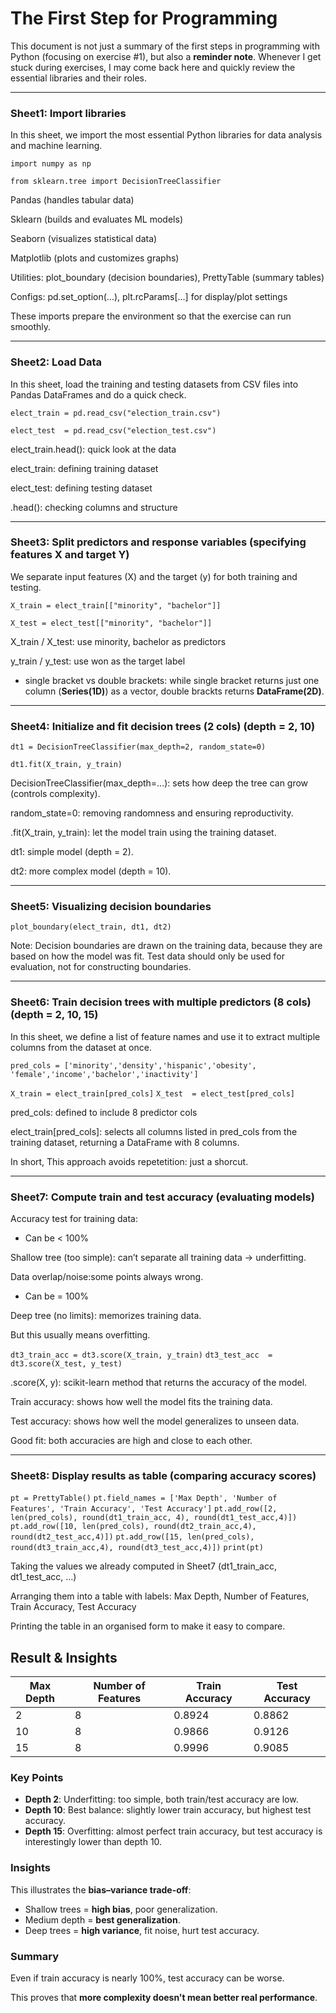 # The First Step for Programming

This document is not just a summary of the first steps in programming with Python (focusing on exercise #1), but also a **reminder note**.
Whenever I get stuck during exercises, I may come back here and quickly review the essential libraries and their roles.

---
### Sheet1: Import libraries

In this sheet, we import the most essential Python libraries for data analysis and machine learning.

`import numpy as np`

`from sklearn.tree import DecisionTreeClassifier`

Pandas (handles tabular data)

Sklearn (builds and evaluates ML models)

Seaborn (visualizes statistical data)

Matplotlib (plots and customizes graphs)

Utilities: plot_boundary (decision boundaries), PrettyTable (summary tables)

Configs: pd.set_option(...), plt.rcParams[...] for display/plot settings

These imports prepare the environment so that the exercise can run smoothly.

---
### Sheet2: Load Data

In this sheet, load the training and testing datasets from CSV files into Pandas DataFrames and do a quick check.

`elect_train = pd.read_csv("election_train.csv")`

`elect_test  = pd.read_csv("election_test.csv")`

elect_train.head(): quick look at the data

elect_train: defining training dataset

elect_test: defining testing dataset

.head(): checking columns and structure


---
### Sheet3: Split predictors and response variables (specifying features X and target Y)

We separate input features (X) and the target (y) for both training and testing.

`X_train = elect_train[["minority", "bachelor"]]`

`X_test = elect_test[["minority", "bachelor"]]`

X_train / X_test: use minority, bachelor as predictors

y_train / y_test: use won as the target label

- single bracket vs double brackets: while single bracket returns just one column (**Series(1D)**) as a vector, double brackts returns **DataFrame(2D)**.

---
### Sheet4: Initialize and fit decision trees (2 cols) (depth = 2, 10)

`dt1 = DecisionTreeClassifier(max_depth=2, random_state=0)`

`dt1.fit(X_train, y_train)`

DecisionTreeClassifier(max_depth=...): sets how deep the tree can grow (controls complexity).

random_state=0: removing randomness and ensuring reproductivity.

.fit(X_train, y_train): let the model train using the training dataset.

dt1: simple model (depth = 2).

dt2:  more complex model (depth = 10).

---
### Sheet5: Visualizing decision boundaries

`plot_boundary(elect_train, dt1, dt2)`

Note: Decision boundaries are drawn on the training data, because they are based on how the model was fit. Test data should only be used for evaluation, not for constructing boundaries.

---
### Sheet6: Train decision trees with multiple predictors (8 cols) (depth = 2, 10, 15)

In this sheet, we define a list of feature names and use it to extract multiple columns from the dataset at once.

`pred_cols = ['minority','density','hispanic','obesity',
             'female','income','bachelor','inactivity']`

`X_train = elect_train[pred_cols]`
`X_test  = elect_test[pred_cols]`

pred_cols: defined to include 8 predictor cols

elect_train[pred_cols]: selects all columns listed in pred_cols from the training dataset, returning a DataFrame with 8 columns.

In short, This approach avoids repetetition: just a shorcut.

---
### Sheet7: Compute train and test accuracy (evaluating models)

Accuracy test for training data:

- Can be < 100%

Shallow tree (too simple): can’t separate all training data → underfitting.

Data overlap/noise:some points always wrong.


- Can be = 100%

Deep tree (no limits): memorizes training data.

But this usually means overfitting.

`dt3_train_acc = dt3.score(X_train, y_train)`
`dt3_test_acc  = dt3.score(X_test, y_test)`

.score(X, y): scikit-learn method that returns the accuracy of the model.

Train accuracy: shows how well the model fits the training data.

Test accuracy: shows how well the model generalizes to unseen data.

Good fit:  both accuracies are high and close to each other.

---
### Sheet8: Display results as table (comparing accuracy scores)

`pt = PrettyTable()`
`pt.field_names = ['Max Depth', 'Number of Features', 'Train Accuracy', 'Test Accuracy']`
`pt.add_row([2, len(pred_cols), round(dt1_train_acc, 4), round(dt1_test_acc,4)])`
`pt.add_row([10, len(pred_cols), round(dt2_train_acc,4), round(dt2_test_acc,4)])`
`pt.add_row([15, len(pred_cols), round(dt3_train_acc,4), round(dt3_test_acc,4)])`
`print(pt)`

Taking the values we already computed in Sheet7 (dt1_train_acc, dt1_test_acc, …)

Arranging them into a table with labels: Max Depth, Number of Features, Train Accuracy, Test Accuracy

Printing the table in an organised form to make it easy to compare.


## Result & Insights

| Max Depth | Number of Features | Train Accuracy | Test Accuracy |
|-----------|--------------------|----------------|---------------|
| 2         | 8                  | 0.8924         | 0.8862        |
| 10        | 8                  | 0.9866         | 0.9126        |
| 15        | 8                  | 0.9996         | 0.9085        |


### Key Points
- **Depth 2**: Underfitting: too simple, both train/test accuracy are low.  
- **Depth 10**: Best balance: slightly lower train accuracy, but highest test accuracy.  
- **Depth 15**: Overfitting: almost perfect train accuracy, but test accuracy is interestingly lower than depth 10.  

### Insights
This illustrates the **bias–variance trade-off**:
- Shallow trees = **high bias**, poor generalization.  
- Medium depth = **best generalization**.  
- Deep trees = **high variance**, fit noise, hurt test accuracy.  

### Summary
Even if train accuracy is nearly 100%, test accuracy can be worse.  

This proves that **more complexity doesn't mean better real performance**.
